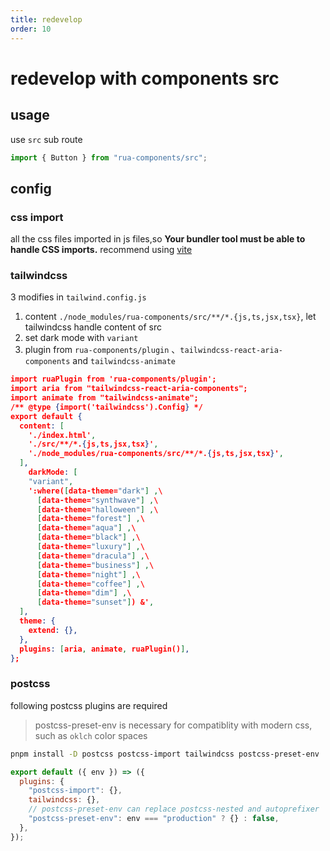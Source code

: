 ```yaml
---
title: redevelop
order: 10
---
```


# redevelop with components src

## usage

use `src` sub route

```ts
import { Button } from "rua-components/src";
```

## config

### css import

all the css files imported in js files,so
**Your bundler tool must be able to handle CSS imports.**
recommend using [vite](https://vitejs.dev/)

### tailwindcss

3 modifies in `tailwind.config.js`

1. content `./node_modules/rua-components/src/**/*.{js,ts,jsx,tsx}`, let tailwindcss handle content of src
2. set dark mode with `variant`
3. plugin from `rua-components/plugin` 、`tailwindcss-react-aria-components` and `tailwindcss-animate`

```json
import ruaPlugin from 'rua-components/plugin';
import aria from "tailwindcss-react-aria-components";
import animate from "tailwindcss-animate";
/** @type {import('tailwindcss').Config} */
export default {
  content: [
    './index.html',
    './src/**/*.{js,ts,jsx,tsx}',
    './node_modules/rua-components/src/**/*.{js,ts,jsx,tsx}',
  ],
    darkMode: [
    "variant",
    ':where([data-theme="dark"] ,\
      [data-theme="synthwave"] ,\
      [data-theme="halloween"] ,\
      [data-theme="forest"] ,\
      [data-theme="aqua"] ,\
      [data-theme="black"] ,\
      [data-theme="luxury"] ,\
      [data-theme="dracula"] ,\
      [data-theme="business"] ,\
      [data-theme="night"] ,\
      [data-theme="coffee"] ,\
      [data-theme="dim"] ,\
      [data-theme="sunset"]) &',
  ],
  theme: {
    extend: {},
  },
  plugins: [aria, animate, ruaPlugin()],
};
```

### postcss

following postcss plugins are required

> postcss-preset-env is necessary for compatiblity with modern css, such as `oklch` color spaces

```bash
pnpm install -D postcss postcss-import tailwindcss postcss-preset-env
```

```js
export default ({ env }) => ({
  plugins: {
    "postcss-import": {},
    tailwindcss: {},
    // postcss-preset-env can replace postcss-nested and autoprefixer
    "postcss-preset-env": env === "production" ? {} : false,
  },
});
```
